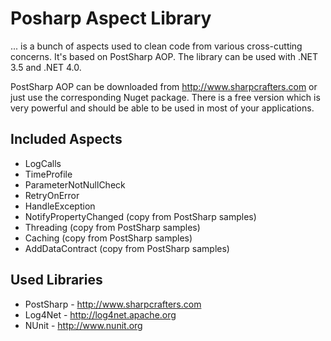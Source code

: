 Posharp Aspect Library
======================

... is a bunch of aspects used to clean code from various cross-cutting concerns. It's based on PostSharp AOP. The library can be used with .NET 3.5 and .NET 4.0. 

PostSharp AOP can be downloaded from http://www.sharpcrafters.com or just use the corresponding Nuget package. There is a free version which is very powerful and should be able to be used in most of your applications.

Included Aspects
----------------
 * LogCalls
 * TimeProfile
 * ParameterNotNullCheck
 * RetryOnError
 * HandleException
 * NotifyPropertyChanged (copy from PostSharp samples)
 * Threading (copy from PostSharp samples)
 * Caching (copy from PostSharp samples)
 * AddDataContract (copy from PostSharp samples)
 
Used Libraries
--------------
* PostSharp - http://www.sharpcrafters.com 
* Log4Net - http://log4net.apache.org
* NUnit - http://www.nunit.org
